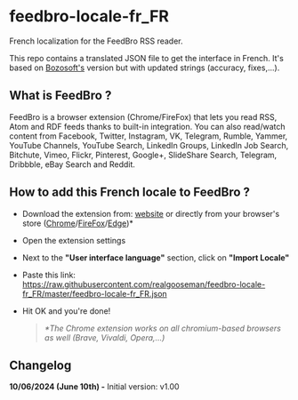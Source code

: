 # feedbro-locale-fr_FR
French localization for the FeedBro RSS reader.

This repo contains a translated JSON file to get the interface in French.
It's based on [Bozosoft's](https://github.com/Bozosoft/feedbro-locale) version but with updated strings (accuracy, fixes,...).

## What is FeedBro ?
FeedBro is a browser extension (Chrome/FireFox) that lets you read RSS, Atom and RDF feeds thanks to built-in integration. You can also read/watch content from Facebook, Twitter, Instagram, VK, Telegram, Rumble, Yammer, YouTube Channels, YouTube Search, LinkedIn Groups, LinkedIn Job Search, Bitchute, Vimeo, Flickr, Pinterest, Google+, SlideShare Search, Telegram, Dribbble, eBay Search and Reddit.

## How to add this French locale to FeedBro ?
* Download the extension from: [website](https://nodetics.com/feedbro/) or directly from your browser's store ([Chrome](https://chromewebstore.google.com/detail/feedbro/mefgmmbdailogpfhfblcnnjfmnpnmdfa)/[FireFox](https://addons.mozilla.org/en-US/firefox/addon/feedbroreader/)/[Edge](https://microsoftedge.microsoft.com/addons/detail/feedbro/pdfbckdfhgaohcfdkcgpggcifmalimfd))*
* Open the extension settings
* Next to the **"User interface language"** section, click on **"Import Locale"**
* Paste this link: https://raw.githubusercontent.com/realgooseman/feedbro-locale-fr_FR/master/feedbro-locale-fr_FR.json
* Hit OK and you're done!


  > _*The Chrome extension works on all chromium-based browsers as well (Brave, Vivaldi, Opera,...)_

## Changelog
**10/06/2024 (June 10th) -** Initial version: v1.00
